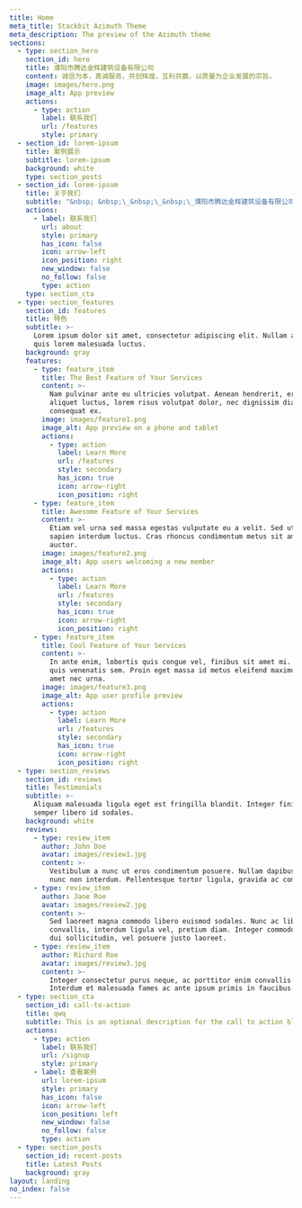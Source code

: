 ```yaml
---
title: Home
meta_title: Stackbit Azimuth Theme
meta_description: The preview of the Azimuth theme
sections:
  - type: section_hero
    section_id: hero
    title: 濮阳市腾达金辉建筑设备有限公司
    content: 诚信为本，真诚服务，共创辉煌，互利共赢，以质量为企业发展的宗旨。
    image: images/hero.png
    image_alt: App preview
    actions:
      - type: action
        label: 联系我们
        url: /features
        style: primary
  - section_id: lorem-ipsum
    title: 案例展示
    subtitle: lorem-ipsum
    background: white
    type: section_posts
  - section_id: lorem-ipsum
    title: 关于我们
    subtitle: "&nbsp; &nbsp;\_&nbsp;\_&nbsp;\_濮阳市腾达金辉建筑设备有限公司是一家专门制造高空吊篮及脚手架建筑设备批发租赁公司，公司集电动吊篮的研发、制造、生产、销售、服务于一体。公司拥有丰富的施工安装经验及服务团队，为顾客提解决了后顾之忧，提供了的优质服务。<br>&nbsp;\_&nbsp;\_&nbsp;\_&nbsp;\_公司一直奉行“诚信经营，服务至上”的理念，以高效、安全、互利共赢为宗旨。公司坐落于中原经济区，东部经济，交通和工商业中心的文明古都-濮阳，拥有优越的地理优势。濮阳被誉为“三商之源，华商之都”又是冀、鲁、豫三省的交界处。106国道在这里相会......<br>&nbsp;\_&nbsp;\_&nbsp;\_&nbsp;\_本公司产品脚手架及吊篮广泛应用于全国各大建筑工程的外墙粉刷、防腐、保温、清洗、维修等诸多领域，受到广大客户的好评。"
    actions:
      - label: 联系我们
        url: about
        style: primary
        has_icon: false
        icon: arrow-left
        icon_position: right
        new_window: false
        no_follow: false
        type: action
    type: section_cta
  - type: section_features
    section_id: features
    title: 特色
    subtitle: >-
      Lorem ipsum dolor sit amet, consectetur adipiscing elit. Nullam a metus
      quis lorem malesuada luctus.
    background: gray
    features:
      - type: feature_item
        title: The Best Feature of Your Services
        content: >-
          Nam pulvinar ante eu ultricies volutpat. Aenean hendrerit, eros sed
          aliquet luctus, lorem risus volutpat dolor, nec dignissim diam neque
          consequat ex.
        image: images/feature1.png
        image_alt: App preview on a phone and tablet
        actions:
          - type: action
            label: Learn More
            url: /features
            style: secondary
            has_icon: true
            icon: arrow-right
            icon_position: right
      - type: feature_item
        title: Awesome Feature of Your Services
        content: >-
          Etiam vel urna sed massa egestas vulputate eu a velit. Sed ut nisl nec
          sapien interdum luctus. Cras rhoncus condimentum metus sit amet
          auctor.
        image: images/feature2.png
        image_alt: App users welcoming a new member
        actions:
          - type: action
            label: Learn More
            url: /features
            style: secondary
            has_icon: true
            icon: arrow-right
            icon_position: right
      - type: feature_item
        title: Cool Feature of Your Services
        content: >-
          In ante enim, lobortis quis congue vel, finibus sit amet mi. Aenean
          quis venenatis sem. Proin eget massa id metus eleifend maximus sit
          amet nec urna.
        image: images/feature3.png
        image_alt: App user profile preview
        actions:
          - type: action
            label: Learn More
            url: /features
            style: secondary
            has_icon: true
            icon: arrow-right
            icon_position: right
  - type: section_reviews
    section_id: reviews
    title: Testimonials
    subtitle: >-
      Aliquam malesuada ligula eget est fringilla blandit. Integer finibus
      semper libero id sodales. 
    background: white
    reviews:
      - type: review_item
        author: John Doe
        avatar: images/review1.jpg
        content: >-
          Vestibulum a nunc ut eros condimentum posuere. Nullam dapibus quis
          nunc non interdum. Pellentesque tortor ligula, gravida ac commodo eu.
      - type: review_item
        author: Jane Roe
        avatar: images/review2.jpg
        content: >-
          Sed laoreet magna commodo libero euismod sodales. Nunc ac libero
          convallis, interdum ligula vel, pretium diam. Integer commodo sem at
          dui sollicitudin, vel posuere justo laoreet.
      - type: review_item
        author: Richard Roe
        avatar: images/review3.jpg
        content: >-
          Integer consectetur purus neque, ac porttitor enim convallis vitae.
          Interdum et malesuada fames ac ante ipsum primis in faucibus.
  - type: section_cta
    section_id: call-to-action
    title: qwq
    subtitle: This is an optional description for the call to action block.
    actions:
      - type: action
        label: 联系我们
        url: /signup
        style: primary
      - label: 查看案例
        url: lorem-ipsum
        style: primary
        has_icon: false
        icon: arrow-left
        icon_position: left
        new_window: false
        no_follow: false
        type: action
  - type: section_posts
    section_id: recent-posts
    title: Latest Posts
    background: gray
layout: landing
no_index: false
---
```

